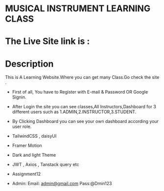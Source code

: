 # MUSICAL INSTRUMENT LEARNING CLASS
# The  Live Site link is : 
# Description
This is A Learning Website.Where you can get many Class.Go check the site .

* First of all, You have to Register with E-mail & Password OR Google Signin.
* After Login the site you can see classes,All Instructors,Dashboard for 3 different users such as 1.ADMIN,2.INSTRUCTOR,3.STUDENT.
* By Clicking Dashboard you can see your own dashboard according your user role.


* TailwindCSS , daisyUI
* Framer Motion
* Dark and light Theme 
* JWT , Axios , Tanstack query etc

* Assignment12
* Admin: Email: admin@gmail.com  Pass:@Dmin123
